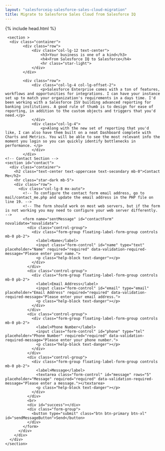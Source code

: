 ```yaml
---
layout: "salesforceiq-salesforce-sales-cloud-migration"
title: Migrate to Salesforce Sales Cloud from Salesforce IQ
---
```

<html>

{% include head.html %}
 
  <script src="https://ajax.googleapis.com/ajax/libs/jquery/3.3.1/jquery.min.js"></script>
  <script src="https://maxcdn.bootstrapcdn.com/bootstrap/3.3.7/js/bootstrap.min.js"></script>     
     <section >
      <div class="container">
            <div class="row">
                <div class="col-lg-12 text-center">
                    <h3>Your business is one of a kind</h3>
                    <h4>From Salesforce IQ to Salesforce</h4>
                    <hr class="star-light">
                </div>
            </div>
            
            <div class="row">
                <div class="col-lg-4 col-lg-offset-2">
                    <p>Salesforce Enterprise comes with a ton of features, workflows and opportunities for integrations. I can have your instance set up to match your organization's requirements in a days time. I'd been working with a Salesforce ISV building advanced reporting for banking institutions. A good rule of thumb is to design for ease of reporting, in addition to the custom objects and triggers that you'd need.</p>
                </div>
                <div class="col-lg-4">
                    <p>Along with the new set of reporting that you'd like, I can also have them built on a neat Dashboard complete with Charts and Metrics. You will be able to see the most relevant info the moment you login so you can quickly identify bottlenecks in performance. </p>
                </div>
            </div>               
    <!-- Contact Section -->
    <section id="contact">
      <div class="container">
        <h2 class="text-center text-uppercase text-secondary mb-0">Contact Me</h2>
        <hr class="star-dark mb-5">
        <div class="row">
          <div class="col-lg-8 mx-auto">
            <!-- To configure the contact form email address, go to mail/contact_me.php and update the email address in the PHP file on line 19. -->
            <!-- The form should work on most web servers, but if the form is not working you may need to configure your web server differently. -->
            <form name="sentMessage" id="contactForm" novalidate="novalidate">
              <div class="control-group">
                <div class="form-group floating-label-form-group controls mb-0 pb-2">
                  <label>Name</label>
                  <input class="form-control" id="name" type="text" placeholder="Name" required="required" data-validation-required-message="Please enter your name.">
                  <p class="help-block text-danger"></p>
                </div>
              </div>
              <div class="control-group">
                <div class="form-group floating-label-form-group controls mb-0 pb-2">
                  <label>Email Address</label>
                  <input class="form-control" id="email" type="email" placeholder="Email Address" required="required" data-validation-required-message="Please enter your email address.">
                  <p class="help-block text-danger"></p>
                </div>
              </div>
              <div class="control-group">
                <div class="form-group floating-label-form-group controls mb-0 pb-2">
                  <label>Phone Number</label>
                  <input class="form-control" id="phone" type="tel" placeholder="Phone Number" required="required" data-validation-required-message="Please enter your phone number.">
                  <p class="help-block text-danger"></p>
                </div>
              </div>
              <div class="control-group">
                <div class="form-group floating-label-form-group controls mb-0 pb-2">
                  <label>Message</label>
                  <textarea class="form-control" id="message" rows="5" placeholder="Message" required="required" data-validation-required-message="Please enter a message."></textarea>
                  <p class="help-block text-danger"></p>
                </div>
              </div>
              <br>
              <div id="success"></div>
              <div class="form-group">
                <button type="submit" class="btn btn-primary btn-xl" id="sendMessageButton">Send</button>
              </div>
            </form>
          </div>
        </div>
      </div>
    </section>
<!--
<div class="panel-group" id="accordion">
  <div class="panel panel-default">
    <div class="panel-heading">
      <h4 class="panel-title">
        <a data-toggle="collapse" data-parent="#accordion" href="#collapse1">
        Collapsible Group 1</a>
      </h4>
    </div>
    <div id="collapse1" class="panel-collapse collapse in">
      <div class="panel-body">Lorem ipsum dolor sit amet, consectetur adipisicing elit,
      sed do eiusmod tempor incididunt ut labore et dolore magna aliqua. Ut enim ad
      minim veniam, quis nostrud exercitation ullamco laboris nisi ut aliquip ex ea
      commodo consequat.</div>
    </div>
  </div>
  <div class="panel panel-default">
    <div class="panel-heading">
      <h4 class="panel-title">
        <a data-toggle="collapse" data-parent="#accordion" href="#collapse2">
        Collapsible Group 2</a>
      </h4>
    </div>
    <div id="collapse2" class="panel-collapse collapse">
      <div class="panel-body">Lorem ipsum dolor sit amet, consectetur adipisicing elit,
      sed do eiusmod tempor incididunt ut labore et dolore magna aliqua. Ut enim ad
      minim veniam, quis nostrud exercitation ullamco laboris nisi ut aliquip ex ea
      commodo consequat.</div>
    </div>
  </div>
  <div class="panel panel-default">
    <div class="panel-heading">
      <h4 class="panel-title">
        <a data-toggle="collapse" data-parent="#accordion" href="#collapse3">
        Collapsible Group 3</a>
      </h4>
    </div>
    <div id="collapse3" class="panel-collapse collapse">
      <div class="panel-body">Lorem ipsum dolor sit amet, consectetur adipisicing elit,
      sed do eiusmod tempor incididunt ut labore et dolore magna aliqua. Ut enim ad
      minim veniam, quis nostrud exercitation ullamco laboris nisi ut aliquip ex ea
      commodo consequat.</div>
    </div>
  </div>
</div>
!-->
